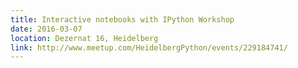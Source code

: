 ```yaml
---
title: Interactive notebooks with IPython Workshop
date: 2016-03-07
location: Dezernat 16, Heidelberg
link: http://www.meetup.com/HeidelbergPython/events/229184741/
---
```

